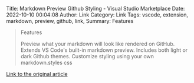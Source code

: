 Title: Markdown Preview Github Styling - Visual Studio Marketplace
Date: 2022-10-10 00:04:08
Author: Link
Category: Link
Tags: vscode, extension, markdown, preview, github, link, 
Summary: Features

> Features
> 
> Preview what your markdown will look like rendered on GitHub.
> Extends VS Code's built-in markdown preview.
> Includes both light or dark Github themes.
> Customize styling using your own markdown.styles css

[Link to the original article](https://marketplace.visualstudio.com/items?itemName=bierner.markdown-preview-github-styles)
